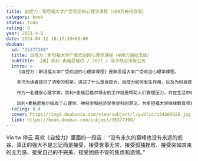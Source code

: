 ```yaml
---
title: 自控力：斯坦福大学广受欢迎的心理学课程（400万册纪念版）
category: book
status: todo
rating: 0
year: 2021-4-8
date: 2024-04-12 10:17:39+08:00
douban:
  id: "35377300"
  title: 自控力：斯坦福大学广受欢迎的心理学课程（400万册纪念版）
  subtitle: 【美】凯利·麦格尼格尔 / 2021 / 北京联合出版公司
  intro: >-
    《自控力：斯坦福大学广受欢迎的心理学课程》是斯坦福大学广受欢迎心理学课程。

    本书为读者提供了清晰的框架，讲述了什么是自控力，自控力如何发生作用，以及为何自控力如此重要，又应该如何培养自控力，拿回人生主导权！

    作为一名健康心理学家，凯利•麦格尼格尔博士的工作就是帮助人们管理压力，并在生活中做出积极的改变。多年来，通过观察学生们是如何控制选择的，她意识到，人们关于自控的很多看法实际上妨碍了我们取得成功。例如，把自控力当作一种美德，可能会让初衷良好的目标脱离正轨。所以，麦格尼格尔要求她的学生了解影响自控的生理学基础、心理陷阱和各种社会因素。

    凯利•麦格尼格尔吸收了心理学、神经学和经济学等学科的洞见，为斯坦福大学继续教育项目开设了一门叫做“意志力科学”的课程，参与过这门课程的人称其能够“改变一生”。这门课程就是《自控力：斯坦福大学广受欢迎的心理学课程》一书的基础。
  rating: 8.4
  cover: https://img9.doubanio.com/view/subject/l/public/s34809926.jpg
  link: https://book.douban.com/subject/35377300/
---
```


Via tw 停云 喜欢《自控力》里面的一段话：
“没有永久的巅峰也没有永远的低谷，真正的强大不是忘记而是接受，接受世事无常、接受孤独挫败、接受突如其来的无力感、接受自己的不完美、接受困惑不安的焦虑和遗憾。”
